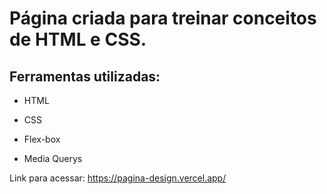 # Página criada para treinar conceitos de HTML e CSS.



## Ferramentas utilizadas:

* HTML

* CSS

* Flex-box

* Media Querys


Link para acessar: https://pagina-design.vercel.app/
